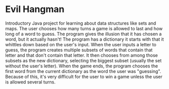 # Evil Hangman

Introductory Java project for learning about data structures like sets and maps. The user chooses how many turns a game is allowed to last and how long of a word to guess. The program gives the illusion that it has chosen a word, but it actually hasn't! The program has a dictionary it starts with that it whittles down based on the user's input. When the user inputs a letter to guess, the program creates multiple subsets of words that contain that letter and that don't contain that letter. It then chooses from among those subsets as the new dictionary, selecting the biggest subset (usually the set without the user's letter). When the game ends, the program chooses the first word from the current dictionary as the word the user was "guessing". Because of this, it's very difficult for the user to win a game unless the user is allowed several turns.

